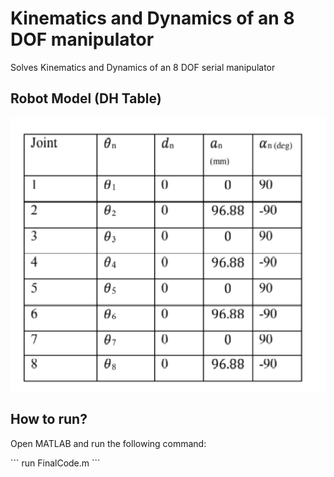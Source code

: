 # Kinematics and Dynamics of an 8 DOF manipulator
Solves Kinematics and Dynamics of an 8 DOF serial manipulator

## Robot Model (DH Table)
<img src="image1.png"> </img>

## How to run?
<p>Open MATLAB and run the following command:</p>
```
run FinalCode.m
```
